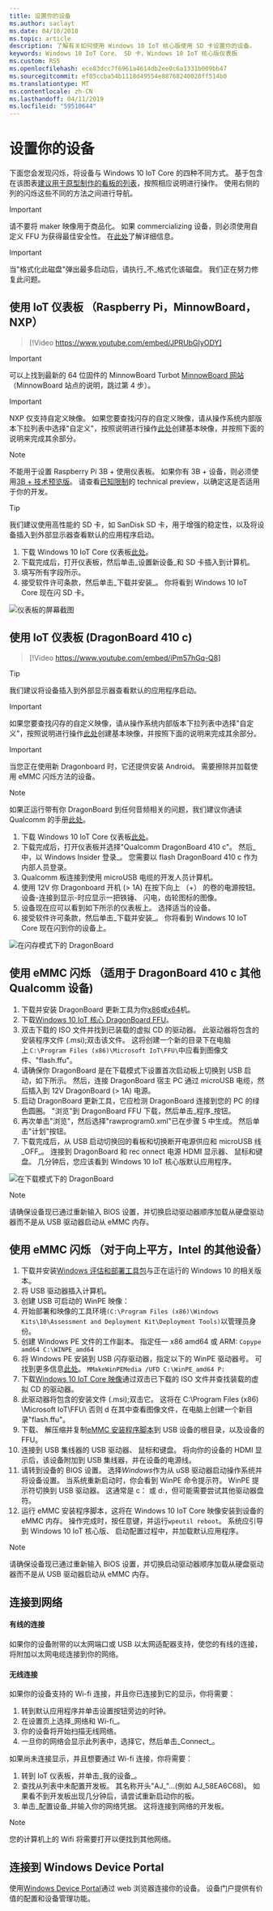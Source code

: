 ```yaml
---
title: 设置你的设备
ms.author: saclayt
ms.date: 04/10/2018
ms.topic: article
description: 了解有关如何使用 Windows 10 IoT 核心版使用 SD 卡设置你的设备。
keywords: Windows 10 IoT Core、 SD 卡，Windows 10 IoT 核心版仪表板
ms.custom: RS5
ms.openlocfilehash: ece83dcc7f6961a4614db2ee0c6a1331b009bb47
ms.sourcegitcommit: ef85ccba54b1118d49554e88768240020ff514b0
ms.translationtype: MT
ms.contentlocale: zh-CN
ms.lasthandoff: 04/11/2019
ms.locfileid: "59510644"
---
```

# <a name="setting-up-your-device"></a>设置你的设备

下面您会发现闪烁，将设备与 Windows 10 IoT Core 的四种不同方式。 基于包含在该图表[建议用于原型制作的看板的列表](PrototypeBoards.md)，按照相应说明进行操作。 使用右侧的列的闪烁这些不同的方法之间进行导航。

> [!IMPORTANT]
> 请不要将 maker 映像用于商品化。 如果 commercializing 设备，则必须使用自定义 FFU 为获得最佳安全性。 在[此处](https://docs.microsoft.com/en-us/windows-hardware/manufacture/iot/iot-core-manufacturing-guide)了解详细信息。

> [!IMPORTANT]
> 当"格式化此磁盘"弹出最多启动后，请执行_不_格式化该磁盘。 我们正在努力修复此问题。

## <a name="using-the-iot-dashboard-raspberry-pi-minnowboard-nxp"></a>使用 IoT 仪表板 （Raspberry Pi，MinnowBoard，NXP）

> [!Video https://www.youtube.com/embed/JPRUbGIyODY]


> [!IMPORTANT]
> 可以上找到最新的 64 位固件的 MinnowBoard Turbot [MinnowBoard 网站](https://minnowboard.org/tutorials/updating-the-firmware)（MinnowBoard 站点的说明，跳过第 4 步）。

> [!IMPORTANT]
> NXP 仅支持自定义映像。 如果您要查找闪存的自定义映像，请从操作系统内部版本下拉列表中选择"自定义"，按照说明进行操作[此处](https://docs.microsoft.com/windows-hardware/manufacture/iot/create-a-basic-image)创建基本映像，并按照下面的说明来完成其余部分。

> [!NOTE]
> 不能用于设置 Raspberry Pi 3B + 使用仪表板。 如果你有 3B + 设备，则必须使用[3B + 技术预览版](https://www.microsoft.com/en-us/software-download/windowsiot)。 请查看[已知限制](https://docs.microsoft.com/en-us/windows/iot-core/troubleshooting)的 technical preview，以确定这是否适用于你的开发。

> [!TIP]
> 我们建议使用高性能的 SD 卡，如 SanDisk SD 卡，用于增强的稳定性，以及将设备插入到外部显示器查看默认的应用程序启动。


1. 下载 Windows 10 IoT Core 仪表板[此处](https://docs.microsoft.com/windows/iot-core/downloads)。
2. 下载完成后，打开仪表板，然后单击_设置新设备_和 SD 卡插入到计算机。
3. 填写所有字段所示。
4. 接受软件许可条款，然后单击_下载并安装_。 你将看到 Windows 10 IoT Core 现在闪 SD 卡。


![仪表板的屏幕截图](../../media/DeviceSetup/Dashboard-Screenshot.jpg)
 

## <a name="using-the-iot-dashboard-dragonboard-410c"></a>使用 IoT 仪表板 (DragonBoard 410 c)

> [!Video https://www.youtube.com/embed/iPm57hGq-Q8]

> [!TIP]
> 我们建议将设备插入到外部显示器查看默认的应用程序启动。

> [!IMPORTANT]
> 如果您要查找闪存的自定义映像，请从操作系统内部版本下拉列表中选择"自定义"，按照说明进行操作[此处](https://docs.microsoft.com/windows-hardware/manufacture/iot/create-a-basic-image)创建基本映像，并按照下面的说明来完成其余部分。

> [!IMPORTANT]
> 当您正在使用新 Dragonboard 时，它还提供安装 Android。 需要擦除并加载使用 eMMC 闪烁方法的设备。

> [!NOTE]
> 如果正运行带有你 DragonBoard 到任何音频相关的问题，我们建议你通读 Qualcomm 的手册[此处](https://developer.qualcomm.com/download/db410c/stereo-connector-and-audio-routing-application-note.pdf)。 

1. 下载 Windows 10 IoT Core 仪表板[此处](https://docs.microsoft.com/windows/iot-core/downloads)。
2. 下载完成后，打开仪表板并选择"Qualcomm DragonBoard 410 c"。 然后_中，以 Windows Insider 登录_。 您需要以 flash DragonBoard 410 c 作为内部人员登录。 
3. Qualcomm 板连接到使用 microUSB 电缆的开发人员计算机。
4. 使用 12V 你 Dragonboard 开机 (> 1A) 在按下向上 （+） 的卷的电源按钮。 设备-连接到显示-时应显示一把铁锤、 闪电，齿轮图标的图像。 
5. 设备现在应可以看到如下所示的仪表板上。 选择适当的设备。
6. 接受软件许可条款，然后单击_下载并安装_。 你将看到 Windows 10 IoT Core 现在闪到你的设备上。


![在闪存模式下的 DragonBoard](../../media/DeviceSetup/db4.png)


## <a name="flashing-with-emmc-for-dragonboard-410c-other-qualcomm-devices"></a>使用 eMMC 闪烁 （适用于 DragonBoard 410 c 其他 Qualcomm 设备)

1. 下载并安装 DragonBoard 更新工具为你[x86](https://developer.qualcomm.com/download/db410c/windows-10-iot-update-tool-dragonboard-410c-x86.zip)或[x64](https://developer.qualcomm.com/download/db410c/windows-10-iot-update-tool-dragonboard-410c-x64.zip)机。
2. 下载[Windows 10 IoT 核心 DragonBoard FFU](https://developer.microsoft.com/en-us/windows/iot/Downloads)。
3. 双击下载的 ISO 文件并找到已装载的虚拟 CD 的驱动器。 此驱动器将包含的安装程序文件 (.msi);双击该文件。 这将创建一个新的目录下在电脑上 `C:\Program Files (x86)\Microsoft IoT\FFU\`中应看到图像文件、"flash.ffu"。
4. 请确保你 DragonBoard 是在下载模式下设置首次启动板上切换到 USB 启动，如下所示。 然后，连接 DragonBoard 宿主 PC 通过 microUSB 电缆，然后插入到 12V DragonBoard (> 1A) 电源。
5. 启动 DragonBoard 更新工具，它应检测 DragonBoard 连接到您的 PC 的绿色圆圈。 "浏览"到 DragonBoard FFU 下载，然后单击_程序_按钮。
6. 再次单击"浏览"，然后选择"rawprogram0.xml"已在步骤 5 中生成。 然后单击"计划"按钮。
7. 下载完成后，从 USB 启动切换回的看板和切换断开电源供应和 microUSB 线_OFF_。 连接到 DragonBoard 和 rec onnect 电源 HDMI 显示器、 鼠标和键盘。 几分钟后，您应该看到 Windows 10 IoT 核心版默认应用程序。 

![在下载模式下的 DragonBoard](../../media/DeviceSetup/db1.png)

> [!NOTE]
> 请确保设备现已通过重新输入 BIOS 设置，并切换启动驱动器顺序加载从硬盘驱动器而不是从 USB 驱动器启动从 eMMC 内存。


## <a name="flashing-with-emmc-for-up-squared-other-intel-devices"></a>使用 eMMC 闪烁 （对于向上平方，Intel 的其他设备）

1. 下载并安装[Windows 评估和部署工具包](https://docs.microsoft.com/windows-hardware/get-started/adk-install)与正在运行的 Windows 10 的相关版本。
2. 将 USB 驱动器插入计算机。
3. 创建 USB 可启动的 WinPE 映像：
4. 开始部署和映像的工具环境`(C:\Program Files (x86)\Windows Kits\10\Assessment and Deployment Kit\Deployment Tools)`以管理员身份。
5. 创建 Windows PE 文件的工作副本。 指定任一 x86 amd64 或 ARM: `Copype amd64 C:\WINPE_amd64`
6. 将 Windows PE 安装到 USB 闪存驱动器，指定以下的 WinPE 驱动器号。 可找到更多信息[此处](https://docs.microsoft.com/windows-hardware/manufacture/desktop/winpe-create-usb-bootable-drive)。 `MMakeWinPEMedia /UFD C:\WinPE_amd64 P:`
7. 下载[Windows 10 IoT Core 映像](https://downloads.up-community.org/?post_type=wpdmpro&p=204&preview=true)通过双击已下载的 ISO 文件并查找装载的虚拟 CD 的驱动器。
8. 此驱动器将包含的安装文件 (.msi);双击它。 这将在 C:\Program Files (x86) \Microsoft IoT\FFU\ 否则 d 在其中查看图像文件，在电脑上创建一个新目录"flash.ffu"。
9. 下载、 解压缩并复制[eMMC 安装程序脚本](https://github.com/ms-iot/content/blob/develop/Resources/eMMCInstaller.zip)到 USB 设备的根目录，以及设备的 FFU。
10. 连接到 USB 集线器的 USB 驱动器、 鼠标和键盘。 将向你的设备的 HDMI 显示后，该设备附加到 USB 集线器，并在设备的电源线。
11. 请转到设备的 BIOS 设置。 选择*Windows*作为从 uSB 驱动器启动操作系统并将设备设置。 当系统重新启动时，你会看到 WinPE 命令提示符。 WinPE 提示符切换到 USB 驱动器。 这通常是 c： 或 d:，但可能需要尝试其他驱动器盘符。
12. 运行 eMMC 安装程序脚本，这将在 Windows 10 IoT Core 映像安装到设备的 eMMC 内存。 操作完成时，按任意键，并运行`wpeutil reboot`。 系统应引导到 Windows 10 IoT 核心版、 启动配置过程中，并加载默认应用程序。

> [!NOTE]
> 请确保设备现已通过重新输入 BIOS 设置，并切换启动驱动器顺序加载从硬盘驱动器而不是从 USB 驱动器启动从 eMMC 内存。


## <a name="connecting-to-a-network"></a>连接到网络

#### <a name="wired-connection"></a>有线的连接
如果你的设备附带的以太网端口或 USB 以太网适配器支持，使您的有线的连接，将附加以太网电缆连接到你的网络。

#### <a name="wireless-connection"></a>无线连接
如果你的设备支持的 Wi-fi 连接，并且你已连接到它的显示，你将需要：

1. 转到默认应用程序并单击设置按钮旁边的时钟。
2. 在设置页上选择_网络和 Wi-fi_。
3. 你的设备将开始扫描无线网络。
4. 一旦你的网络会显示此列表中，选择它，然后单击_Connect_。

如果尚未连接显示，并且想要通过 Wi-fi 连接，你将需要：

1. 转到 IoT 仪表板，并单击_我的设备_。
2. 查找从列表中未配置开发板。 其名称开头"AJ_"...(例如 AJ_58EA6C68)。 如果看不到开发板出现几分钟后，请尝试重新启动你的板。
3. 单击_配置设备_并输入你的网络凭据。 这将连接到网络的开发板。

> [!NOTE]
> 您的计算机上的 Wifi 将需要打开以便找到其他网络。

## <a name="connecting-to-windows-device-portal"></a>连接到 Windows Device Portal

使用[Windows Device Portal](../../manage-your-device/DevicePortal.md)通过 web 浏览器连接你的设备。 设备门户提供有价值的配置和设备管理功能。 

